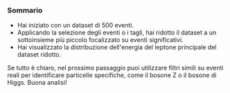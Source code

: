### Sommario
- Hai iniziato con un dataset di 500 eventi.
- Applicando la selezione degli eventi o i tagli, hai ridotto il dataset a un sottoinsieme più piccolo focalizzato su eventi significativi.
- Hai visualizzato la distribuzione dell'energia del leptone principale del dataset ridotto.

Se tutto è chiaro, nel prossimo passaggio puoi utilizzare filtri simili su eventi reali per identificare particelle specifiche, come il bosone Z o il bosone di Higgs. Buona analisi!